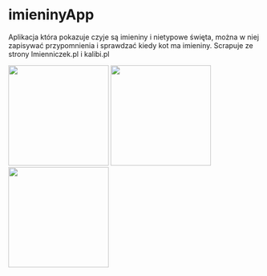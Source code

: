 # imieninyApp
Aplikacja która pokazuje czyje są imieniny i nietypowe święta, można w niej zapisywać przypomnienia i sprawdzać kiedy kot ma imieniny. Scrapuje ze strony Imienniczek.pl i  kalibi.pl

<img src="https://github.com/LubieGofry39/imieninyApp/assets/55656309/7385f275-d4f9-4ca9-afb6-38ab85c90255" width="200" />   <img src="https://github.com/LubieGofry39/imieninyApp/assets/55656309/c8e7a455-79dc-4fe5-b5f5-96b1f1379cb4" width="200" />   <img src="https://github.com/LubieGofry39/imieninyApp/assets/55656309/e165e58f-a25b-4b29-ae49-bdbd00f9d819" width="200" />



